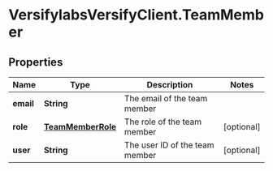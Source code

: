 # VersifylabsVersifyClient.TeamMember

## Properties

Name | Type | Description | Notes
------------ | ------------- | ------------- | -------------
**email** | **String** | The email of the team member | 
**role** | [**TeamMemberRole**](TeamMemberRole.md) | The role of the team member | [optional] 
**user** | **String** | The user ID of the team member | [optional] 


